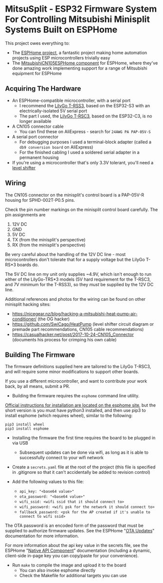 # MitsuSplit - ESP32 Firmware System For Controlling Mitsubishi Minisplit Systems Built on ESPHome

This project owes everything to:
* The [ESPHome project](https://esphome.io/), a fantastic project making home automation projects using ESP microcontrollers trivially easy
* The [MitsubishiCN105ESPHome component](https://github.com/echavet/MitsubishiCN105ESPHome) for ESPHome, where they've done amazing work implementing support for a range of Mitsubishi equipment for ESPHome

## Acquiring The Hardware

* An ESPHome-compatible microcontroller, with a serial port
  * I recommend the [LilyGo T-RSS3](https://lilygo.cc/products/t-rs-s3), based on the ESP32-S3 with an electrically-isolated 5V serial port
  * The part I used, the [LilyGo T-RSC3](https://github.com/Xinyuan-LilyGO/T-RSC3), based on the ESP32-C3, is no longer available
* A CN105 connector cable
  * You can find these on AliExpress - search for `24AWG PA PAP-05V-S`
* A serial port connector
  * For debugging purposes I used a terminal-block adapter (called a `db9 conversion board` on AliExpress)
  * For the finished cabling I used a soldered serial adapter in a permanent housing
* If you're using a microcontroller that's only 3.3V tolerant, you'll need a [level shifter](https://github.com/SwiCago/HeatPump/blob/master/CN105_ESP8266.png)

## Wiring

The CN105 connector on the minisplit's control board is a PAP-05V-R housing for SPHD-002T-P0.5 pins.

Check the pin number markings on the minisplit control board carefully. The pin assignments are

1. 12V DC
2. GND
3. 5V DC
4. TX (from the minisplit's perspective)
5. RX (from the minisplit's perspective)

Be very careful about the handling of the 12V DC line - most microcontrollers don't tolerate that for a supply voltage but the LilyGo T-RS*3 boards do.

The 5V DC line on my unit only supplies ~4.9V, which isn't enough to run either of the LilyGo-TRS*3 models
(5V hard requirement for the T-RSC3, and 7V minimum for the T-RSS3), so they _must_ be supplied by the 12V DC line.

Additional references and photos for the wiring can be found on other minisplit hacking sites:
* https://nicegear.nz/blog/hacking-a-mitsubishi-heat-pump-air-conditioner/ (the OG hacker)
* https://github.com/SwiCago/HeatPump (level shifter circuit diagram or premade part recommendations, CN105 cable recommendations)
* https://casualhacker.net/post/2017-10-24-CN105_Connector (documents his process for crimping his own cable)

## Building The Firmware

The firmware definitions supplied here are tailored to the LilyGo T-RSC3, and will require some minor modifications to support other boards.

If you use a different microcontroller, and want to contribute your work back, by all means, submit a PR.

* Building the firmware requires the `esphome` command line utility.

[Official instructions for installation are located on the esphome site](https://esphome.io/guides/installing_esphome.html),
but the short version is you must have python3 installed, and then use pip3 to install esphome (which requires wheel),
similar to the following:

```
pip3 install wheel
pip3 install esphome
```

* Installing the firmware the first time requires the board to be plugged in via USB
  * Subsequent updates can be done via wifi, as long as it is able to successfully connect to your wifi network

* Create a `secrets.yaml` file at the root of the project (this file is specified in .gitignore so that it can't accidentally be added to revision control)
* Add the following values to this file:
  * `api_key: "<base64 value>"`
  * `ota_password: "<base64 value>"`
  * `wifi_ssid: <wifi ssid that it should connect to>`
  * `wifi_password: <wifi psk for the network it should connect to>`
  * `fallback_password: <psk for the AP created if it's unable to connect to wifi ssid>`

The OTA password is an encoded form of the password that must be supplied to authorize firmware updates.
See the ESPHome "[OTA Updates](https://esphome.io/components/ota/esphome.html)" documentation for more information.

For more information about the api key value in the secrets file, see the ESPHome "[Native API Component](https://esphome.io/components/api.html)" documentation
(including a dynamic, client-side in-page key you can copy/paste for your convenience).

* Run `make` to compile the image and upload it to the board
  * You can also invoke esphome directly
  * Check the Makefile for additional targets you can use



